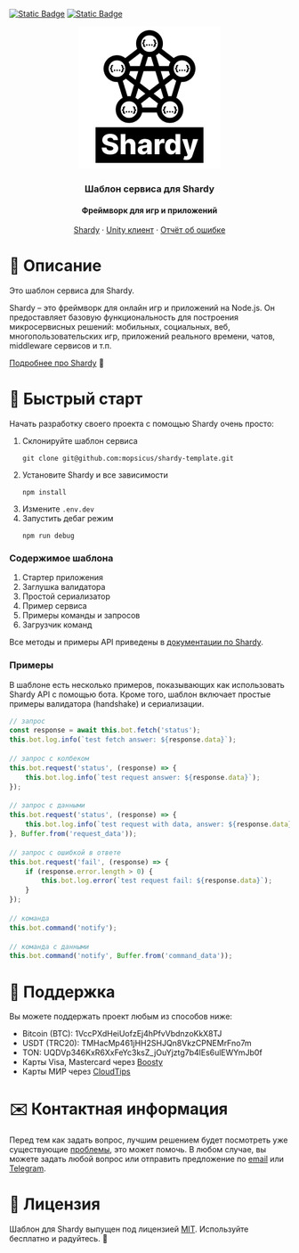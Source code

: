 <a href="./README.md">![Static Badge](https://img.shields.io/badge/english-118027)</a>
<a href="./README.ru.md">![Static Badge](https://img.shields.io/badge/russian-0390fc)</a>
<p align="center">
    <picture>
        <source media="(prefers-color-scheme: dark)" srcset="media/logo-template-dark.png">
        <source media="(prefers-color-scheme: light)" srcset="media/logo-template.png">
        <img alt="Shardy template" height="256" width="256" src="media/logo-template.png">
    </picture>
</p>
<h3 align="center">Шаблон сервиса для Shardy</h3>
<h4 align="center">Фреймворк для игр и приложений</h4>
<p align="center">
    <a href="https://github.com/mopsicus/shardy">Shardy</a> · <a href="https://github.com/mopsicus/shardy-unity">Unity клиент</a> · <a href="https://github.com/mopsicus/shardy-template/issues">Отчёт об ошибке</a>
</p>

# 💬 Описание

Это шаблон сервиса для Shardy.

Shardy – это фреймворк для онлайн игр и приложений на Node.js. Он предоставляет базовую функциональность для построения микросервисных решений: мобильных, социальных, веб, многопользовательских игр, приложений реального времени, чатов, middleware сервисов и т.п.
 
[Подробнее про Shardy](https://github.com/mopsicus/shardy) 💪

# 🚀 Быстрый старт

Начать разработку своего проекта с помощью Shardy очень просто:

1. Склонируйте шаблон сервиса
    ```
    git clone git@github.com:mopsicus/shardy-template.git
    ```
2. Установите Shardy и все зависимости
    ```
    npm install
    ```
3. Измените `.env.dev`
4. Запустить дебаг режим
    ```
    npm run debug
    ```

### Содержимое шаблона

1. Стартер приложения
2. Заглушка валидатора
3. Простой сериализатор
4. Пример сервиса
5. Примеры команды и запросов
6. Загрузчик команд

Все методы и примеры API приведены в [документации по Shardy](https://github.com/mopsicus/shardy).

### Примеры

В шаблоне есть несколько примеров, показывающих как использовать Shardy API с помощью бота. Кроме того, шаблон включает простые примеры валидатора (handshake) и сериализации.

```ts
// запрос
const response = await this.bot.fetch('status');
this.bot.log.info(`test fetch answer: ${response.data}`);

// запрос с колбеком
this.bot.request('status', (response) => {
    this.bot.log.info(`test request answer: ${response.data}`);
});

// запрос с данными
this.bot.request('status', (response) => {
    this.bot.log.info(`test request with data, answer: ${response.data}`);
}, Buffer.from('request_data'));

// запрос с ошибкой в ответе
this.bot.request('fail', (response) => {
    if (response.error.length > 0) {
        this.bot.log.error(`test request fail: ${response.data}`);
    }
});

// команда
this.bot.command('notify');

// команда с данными
this.bot.command('notify', Buffer.from('command_data'));
```

# 🤝 Поддержка

Вы можете поддержать проект любым из способов ниже:

* Bitcoin (BTC): 1VccPXdHeiUofzEj4hPfvVbdnzoKkX8TJ
* USDT (TRC20): TMHacMp461jHH2SHJQn8VkzCPNEMrFno7m
* TON: UQDVp346KxR6XxFeYc3ksZ_jOuYjztg7b4lEs6ulEWYmJb0f
* Карты Visa, Mastercard через [Boosty](https://boosty.to/mopsicus/donate)
* Карты МИР через [CloudTips](https://pay.cloudtips.ru/p/9f507669)

# ✉️ Контактная информация

Перед тем как задать вопрос, лучшим решением будет посмотреть уже существующие [проблемы](https://github.com/mopsicus/shardy-template/issues), это может помочь. В любом случае, вы можете задать любой вопрос или отправить предложение по [email](mailto:mail@mopsicus.ru) или [Telegram](https://t.me/mopsicus).

# 🔑 Лицензия

Шаблон для Shardy выпущен под лицензией [MIT](./LICENSE). Используйте бесплатно и радуйтесь. 🎉